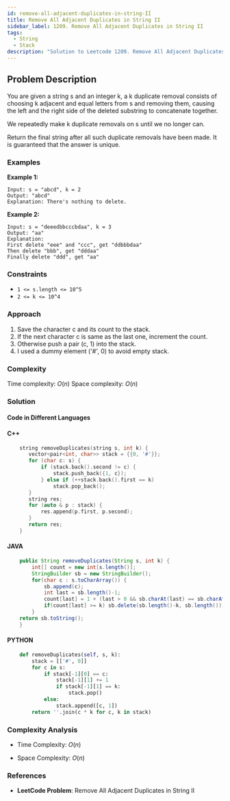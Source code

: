 ```yaml
---
id: remove-all-adjacent-duplicates-in-string-II
title: Remove All Adjacent Duplicates in String II
sidebar_label: 1209. Remove All Adjacent Duplicates in String II
tags:
  - String
  - Stack
description: "Solution to Leetcode 1209. Remove All Adjacent Duplicates in String II"
---
```


## Problem Description

You are given a string s and an integer k, a k duplicate removal consists of choosing k adjacent and equal letters from s and removing them, causing the left and the right side of the deleted substring to concatenate together.

We repeatedly make k duplicate removals on s until we no longer can.

Return the final string after all such duplicate removals have been made. It is guaranteed that the answer is unique.

### Examples

**Example 1:**

```
Input: s = "abcd", k = 2
Output: "abcd"
Explanation: There's nothing to delete.
```

**Example 2:**

```
Input: s = "deeedbbcccbdaa", k = 3
Output: "aa"
Explanation:
First delete "eee" and "ccc", get "ddbbbdaa"
Then delete "bbb", get "dddaa"
Finally delete "ddd", get "aa"
```

### Constraints

- `1 <= s.length <= 10^5`
- `2 <= k <= 10^4`

### Approach

1. Save the character c and its count to the stack.
2. If the next character c is same as the last one, increment the count.
3. Otherwise push a pair (c, 1) into the stack.
4. I used a dummy element ('#', 0) to avoid empty stack.

### Complexity

Time complexity: $O(n)$
Space complexity: $O(n)$

### Solution

#### Code in Different Languages

#### C++

```cpp
    string removeDuplicates(string s, int k) {
       vector<pair<int, char>> stack = {{0, '#'}};
       for (char c: s) {
           if (stack.back().second != c) {
               stack.push_back({1, c});
           } else if (++stack.back().first == k)
               stack.pop_back();
       }
       string res;
       for (auto & p : stack) {
           res.append(p.first, p.second);
       }
       return res;
    }
```

#### JAVA

```java
    public String removeDuplicates(String s, int k) {
        int[] count = new int[s.length()];
        StringBuilder sb = new StringBuilder();
        for(char c : s.toCharArray()) {
            sb.append(c);
            int last = sb.length()-1;
            count[last] = 1 + (last > 0 && sb.charAt(last) == sb.charAt(last-1) ? count[last-1] : 0);
            if(count[last] >= k) sb.delete(sb.length()-k, sb.length());
        }
    return sb.toString();
    }
```

#### PYTHON

```python
    def removeDuplicates(self, s, k):
        stack = [['#', 0]]
        for c in s:
            if stack[-1][0] == c:
                stack[-1][1] += 1
                if stack[-1][1] == k:
                    stack.pop()
            else:
                stack.append([c, 1])
        return ''.join(c * k for c, k in stack)
```

### Complexity Analysis

- Time Complexity: $O(n)$

- Space Complexity: $O(n)$

### References

- **LeetCode Problem**: Remove All Adjacent Duplicates in String II
